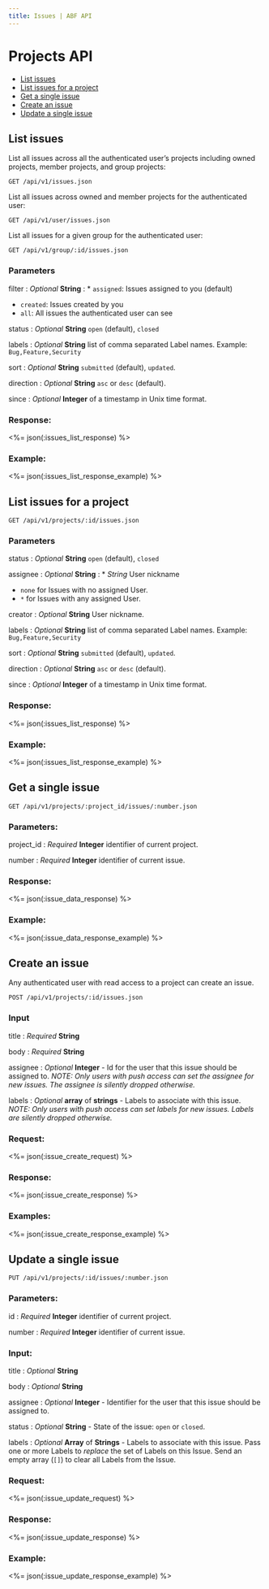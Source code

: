 ```yaml
---
title: Issues | ABF API
---
```


# Projects API

* <a href="#list-issues">List issues</a>
* <a href="#list-issues-for-a-project">List issues for a project</a>
* <a href="#get-a-single-issue">Get a single issue</a>
* <a href="#create-an-issue">Create an issue</a>
* <a href="#update-a-single-issue">Update a single issue</a>

## List issues

List all issues across all the authenticated user’s projects including owned projects, member projects, and group projects:

    GET /api/v1/issues.json

List all issues across owned and member projects for the authenticated user:

    GET /api/v1/user/issues.json

List all issues for a given group for the authenticated user:

    GET /api/v1/group/:id/issues.json

### Parameters

filter
: _Optional_ **String**
: * `assigned`: Issues assigned to you (default)
  * `created`: Issues created by you
  * `all`: All issues the authenticated user can see

status
: _Optional_ **String** `open` (default), `closed`

labels
: _Optional_ **String** list of comma separated Label names.
Example: `Bug,Feature,Security`

sort
: _Optional_ **String** `submitted` (default), `updated`.

direction
: _Optional_ **String** `asc` or `desc` (default).

since
: _Optional_ **Integer** of a timestamp in Unix time format.

### Response:

<%= json(:issues_list_response) %>

### Example:

<%= json(:issues_list_response_example) %>

## List issues for a project

    GET /api/v1/projects/:id/issues.json

### Parameters

status
: _Optional_ **String** `open` (default), `closed`

assignee
: _Optional_ **String**
: * _String_ User nickname
  * `none` for Issues with no assigned User.
  * `*` for Issues with any assigned User.

creator
: _Optional_ **String** User nickname.

labels
: _Optional_ **String** list of comma separated Label names.
Example: `Bug,Feature,Security`

sort
: _Optional_ **String** `submitted` (default), `updated`.

direction
: _Optional_ **String** `asc` or `desc` (default).

since
: _Optional_ **Integer** of a timestamp in Unix time format.

### Response:

<%= json(:issues_list_response) %>

### Example:

<%= json(:issues_list_response_example) %>

## Get a single issue

    GET /api/v1/projects/:project_id/issues/:number.json

### Parameters:

project_id
: _Required_ **Integer** identifier of current project.

number
: _Required_ **Integer** identifier of current issue.

### Response:

<%= json(:issue_data_response) %>

### Example:

<%= json(:issue_data_response_example) %>

## Create an issue

Any authenticated user with read access to a project can create an issue.

    POST /api/v1/projects/:id/issues.json

### Input

title
: _Required_ **String**

body
: _Required_ **String**

assignee
: _Optional_ **Integer** - Id for the user that this issue should be
assigned to. _NOTE: Only users with push access can set the assignee for new
issues. The assignee is silently dropped otherwise._

labels
: _Optional_ **array** of **strings** - Labels to associate with this
issue. _NOTE: Only users with push access can set labels for new issues. Labels are
silently dropped otherwise._

### Request:

<%= json(:issue_create_request) %>

### Response:

<%= json(:issue_create_response) %>

### Examples:

<%= json(:issue_create_response_example) %>

## Update a single issue

    PUT /api/v1/projects/:id/issues/:number.json

### Parameters:

id
: _Required_ **Integer** identifier of current project.

number
: _Required_ **Integer** identifier of current issue.

### Input:

title
: _Optional_ **String**

body
: _Optional_ **String**

assignee
: _Optional_ **Integer** - Identifier for the user that this issue should be
assigned to.

status
: _Optional_ **String** - State of the issue: `open` or `closed`.

labels
: _Optional_ **Array** of **Strings** - Labels to associate with this
issue. Pass one or more Labels to _replace_ the set of Labels on this
Issue. Send an empty array (`[]`) to clear all Labels from the Issue.

### Request:

<%= json(:issue_update_request) %>

### Response:

<%= json(:issue_update_response) %>

### Example:

<%= json(:issue_update_response_example) %>

